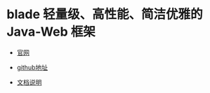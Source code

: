 # blade 轻量级、高性能、简洁优雅的 Java-Web 框架


- [官网](https://lets-blade.com/)

- [github地址](https://github.com/lets-blade/blade)

- [文档说明](https://lets-blade.com/docs/create-application.html)